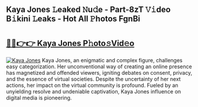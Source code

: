 ## Kaya Jones 𝙻eaked 𝙽u𝚍e - Part-8zT 𝚅𝚒deo B𝚒kini 𝙻eaks - Hot All 𝙿hotos FgnBi

# <h2><a href="http://ld0n6h.urlbe.top/?page=Kaya+Jones">🔗🔗👉👉 Kaya Jones P𝚑oto𝚜Vid𝚎o</a></h2>

[![Kaya Jones](https://i.imgur.com/eBuTRDB.gif)](http://ld0n6h.urlbe.top/?page=Kaya+Jones)
Kaya Jones, an enigmatic and complex figure, challenges easy categorization. Her unconventional way of creating an online presence has magnetized and offended viewers, igniting debates on consent, privacy, and the essence of virtual societies. Despite the uncertainty of her next actions, her impact on the virtual community is profound. Fueled by an unyielding resolve and undeniable captivation, Kaya Jones influence on digital media is pioneering.
